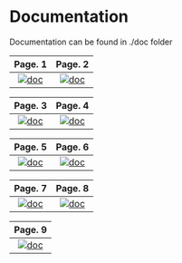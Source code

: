 # Documentation
Documentation can be found in ./doc folder

| Page. 1 | Page. 2 |
|:---:|:---:|
| [![doc](https://github.com/DanCasterIt/test/blob/master/images/WIKI-1.jpg)](https://github.com/DanCasterIt/DLX_processor/blob/master/doc/WIKI.pdf)  | [![doc](https://github.com/DanCasterIt/test/blob/master/images/WIKI-2.jpg)](https://github.com/DanCasterIt/DLX_processor/blob/master/doc/WIKI.pdf) |

| Page. 3 | Page. 4 |
|:---:|:---:|
| [![doc](https://github.com/DanCasterIt/test/blob/master/images/WIKI-3.jpg)](https://github.com/DanCasterIt/DLX_processor/blob/master/doc/WIKI.pdf)  | [![doc](https://github.com/DanCasterIt/test/blob/master/images/WIKI-4.jpg)](https://github.com/DanCasterIt/DLX_processor/blob/master/doc/WIKI.pdf) |

| Page. 5 | Page. 6 |
|:---:|:---:|
| [![doc](https://github.com/DanCasterIt/test/blob/master/images/WIKI-5.jpg)](https://github.com/DanCasterIt/DLX_processor/blob/master/doc/WIKI.pdf)  | [![doc](https://github.com/DanCasterIt/test/blob/master/images/WIKI-6.jpg)](https://github.com/DanCasterIt/DLX_processor/blob/master/doc/WIKI.pdf) |

| Page. 7 | Page. 8 |
|:---:|:---:|
| [![doc](https://github.com/DanCasterIt/test/blob/master/images/WIKI-7.jpg)](https://github.com/DanCasterIt/DLX_processor/blob/master/doc/WIKI.pdf)  | [![doc](https://github.com/DanCasterIt/test/blob/master/images/WIKI-8.jpg)](https://github.com/DanCasterIt/DLX_processor/blob/master/doc/WIKI.pdf) |

| Page. 9 |
|:---:|
| [![doc](https://github.com/DanCasterIt/test/blob/master/images/WIKI-9.jpg)](https://github.com/DanCasterIt/DLX_processor/blob/master/doc/WIKI.pdf)  |
